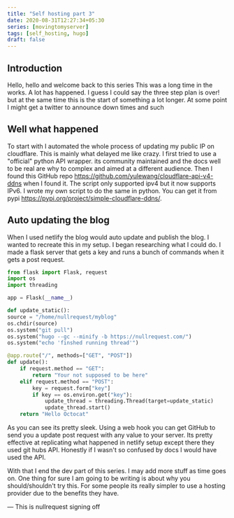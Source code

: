 ```yaml
---
title: "Self hosting part 3"
date: 2020-08-31T12:27:34+05:30
series: [movingtomyserver]
tags: [self_hosting, hugo]
draft: false
---
```


## Introduction

Hello, hello and welcome back to this series This was a long time in the works. A lot has happened. I guess I could say the three step plan is over! but at the same time this is the start of something a lot longer. At some point I might get a twitter to announce down times and such

## Well what happened

To start with I automated the whole process of updating my public IP on cloudflare. This is mainly what delayed me like crazy. I first tried to use a "official" python API wrapper. its community maintained and the docs well to be real are why to complex and aimed at a different audience. Then I found this GitHub repo <https://github.com/yulewang/cloudflare-api-v4-ddns> when I found it. The script only supported ipv4 but it now supports IPv6. I wrote my own script to do the same in python. You can get it from pypi <https://pypi.org/project/simple-cloudflare-ddns/>.

## Auto updating the blog

When I used netlify the blog would auto update and publish the blog. I wanted to recreate this in my setup. I began researching what I could do. I made a flask server that gets a key and runs a bunch of commands when it gets a post request.

```python
from flask import Flask, request
import os
import threading

app = Flask(__name__)

def update_static():
source = "/home/nullrequest/myblog"
os.chdir(source)
os.system("git pull")
os.system("hugo --gc --minify -b https://nullrequest.com/")
os.system("echo 'finshed running thread'")

@app.route("/", methods=["GET", "POST"])
def update():
    if request.method == "GET":
        return "Your not supposed to be here"
    elif request.method == "POST":
        key = request.form["key"]
        if key == os.environ.get("key"):
            update_thread = threading.Thread(target=update_static)
            update_thread.start()
    return "Hello Octocat"
```

As you can see its pretty sleek. Using a web hook you can get GitHub to send you a update post request with any value to your server. Its pretty effective at replicating what happened in netlify setup except there they used git hubs API. Honestly if I wasn't so confused by docs I would have used the API.

With that I end the dev part of this series. I may add more stuff as time goes on. One thing for sure I am going to be writing is about why you should/shouldn't try this. For some people its really simpler to use a hosting provider due to the benefits they have. 

— This is nullrequest signing off

